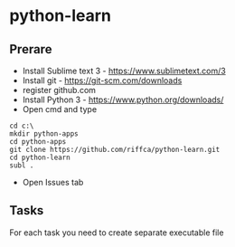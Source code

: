 # python-learn

## Prerare
- Install Sublime text 3 - https://www.sublimetext.com/3
- Install git - https://git-scm.com/downloads
- register github.com
- Install Python 3 - https://www.python.org/downloads/
- Open cmd and type

```
cd c:\
mkdir python-apps
cd python-apps
git clone https://github.com/riffca/python-learn.git
cd python-learn 
subl .

```


- Open Issues tab

## Tasks

For each task you need to create separate executable file
